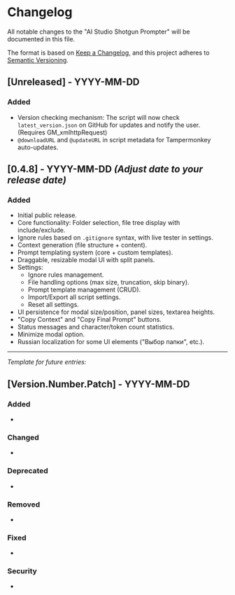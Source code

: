 # Changelog

All notable changes to the "AI Studio Shotgun Prompter" will be documented in this file.

The format is based on [Keep a Changelog](https://keepachangelog.com/en/1.0.0/),
and this project adheres to [Semantic Versioning](https://semver.org/spec/v2.0.0.html).

## [Unreleased] - YYYY-MM-DD

### Added
- Version checking mechanism: The script will now check `latest_version.json` on GitHub for updates and notify the user. (Requires GM_xmlhttpRequest)
- `@downloadURL` and `@updateURL` in script metadata for Tampermonkey auto-updates.

## [0.4.8] - YYYY-MM-DD *(Adjust date to your release date)*

### Added
- Initial public release.
- Core functionality: Folder selection, file tree display with include/exclude.
- Ignore rules based on `.gitignore` syntax, with live tester in settings.
- Context generation (file structure + content).
- Prompt templating system (core + custom templates).
- Draggable, resizable modal UI with split panels.
- Settings:
    - Ignore rules management.
    - File handling options (max size, truncation, skip binary).
    - Prompt template management (CRUD).
    - Import/Export all script settings.
    - Reset all settings.
- UI persistence for modal size/position, panel sizes, textarea heights.
- "Copy Context" and "Copy Final Prompt" buttons.
- Status messages and character/token count statistics.
- Minimize modal option.
- Russian localization for some UI elements ("Выбор папки", etc.).

---
*Template for future entries:*
## [Version.Number.Patch] - YYYY-MM-DD
### Added
-
### Changed
-
### Deprecated
-
### Removed
-
### Fixed
-
### Security
-